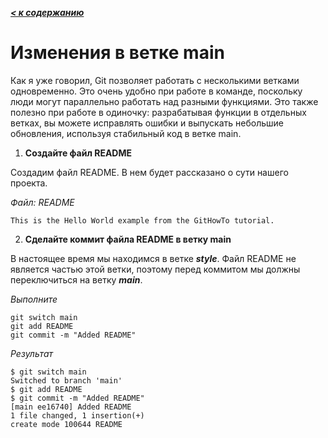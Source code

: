 ***[< к содержанию](/README.md)***

# **Изменения в ветке main**

Как я уже говорил, Git позволяет работать с несколькими ветками одновременно. Это очень удобно при работе в команде, поскольку люди могут параллельно работать над разными функциями. Это также полезно при работе в одиночку: разрабатывая функции в отдельных ветках, вы можете исправлять ошибки и выпускать небольшие обновления, используя стабильный код в ветке main.

1. **Создайте файл README**

Создадим файл README. В нем будет рассказано о сути нашего проекта.

*Файл: README*

    This is the Hello World example from the GitHowTo tutorial.

2. **Сделайте коммит файла README в ветку main**

В настоящее время мы находимся в ветке ***style***. Файл README не является частью этой ветки, поэтому перед коммитом мы должны переключиться на ветку ***main***.

*Выполните*

    git switch main
    git add README
    git commit -m "Added README"

*Результат*

    $ git switch main
    Switched to branch 'main'
    $ git add README
    $ git commit -m "Added README"
    [main ee16740] Added README
    1 file changed, 1 insertion(+)
    create mode 100644 README